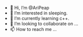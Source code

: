 - 👋 Hi, I’m @AriPeap
- 👀 I’m interested in sleeping.
- 🌱 I’m currently learning c++.
- 💞️ I’m looking to collaborate on ...
- 📫 How to reach me ...

<!---
AriPeap/AriPeap is a ✨ special ✨ repository because its `README.md` (this file) appears on your GitHub profile.
You can click the Preview link to take a look at your changes.
--->
